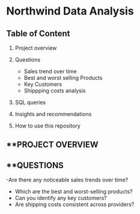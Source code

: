 # Northwind Data Analysis 

## **Table of Content**
1. Project overview
2. Questions
   - Sales trend over time
   - Best and worst selling Products
   - Key Customers
   - Shippping costs analysis
     
4. SQL queries
5. Insights and recommendations
6. How to use this repository

## **PROJECT OVERVIEW

## **QUESTIONS
-Are there any noticeable sales trends over time?
- Which are the best and worst-selling products?
- Can you identify any key customers?
- Are shipping costs consistent across providers?

